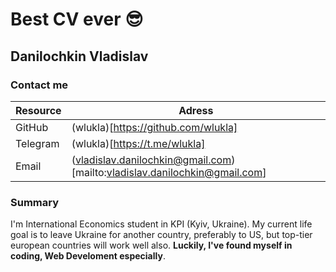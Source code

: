 # Best CV ever :sunglasses:	
## Danilochkin Vladislav
### Contact me
| Resource 	| Adress                                                                    	|
|----------	|---------------------------------------------------------------------------	|
| GitHub   	| (wlukla)[https://github.com/wlukla]                                       	|
| Telegram 	| (wlukla)[https://t.me/wlukla]                                             	|
| Email    	| (vladislav.danilochkin@gmail.com)[mailto:vladislav.danilochkin@gmail.com] 	|
### Summary
I'm International Economics student in KPI (Kyiv, Ukraine). My current life goal is to leave Ukraine for another country, preferably to US, but top-tier european countries will work well also. **Luckily, I've found myself in coding, Web Develoment especially**. 